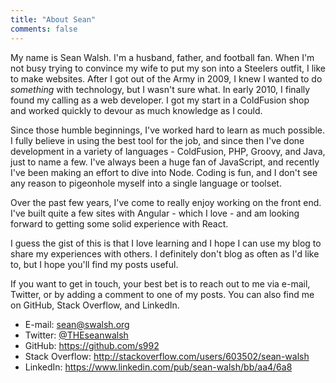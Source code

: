 ```yaml
---
title: "About Sean"
comments: false
---
```

My name is Sean Walsh. I'm a husband, father, and football fan. When I'm not busy trying to convince my wife to put my son into a Steelers outfit, I like to make websites. After I got out of the Army in 2009, I knew I wanted to do *something* with technology, but I wasn't sure what. In early 2010, I finally found my calling as a web developer. I got my start in a ColdFusion shop and worked quickly to devour as much knowledge as I could.

Since those humble beginnings, I've worked hard to learn as much possible. I fully believe in using the best tool for the job, and since then I've done development in a variety of languages - ColdFusion, PHP, Groovy, and Java, just to name a few. I've always been a huge fan of JavaScript, and recently I've been making an effort to dive into Node. Coding is fun, and I don't see any reason to pigeonhole myself into a single language or toolset.

Over the past few years, I've come to really enjoy working on the front end. I've built quite a few sites with Angular - which I love - and am looking forward to getting some solid experience with React.

I guess the gist of this is that I love learning and I hope I can use my blog to share my experiences with others. I definitely don't blog as often as I'd like to, but I hope you'll find my posts useful.

If you want to get in touch, your best bet is to reach out to me via e-mail, Twitter, or by adding a comment to one of my posts. You can also find me on GitHub, Stack Overflow, and LinkedIn.

 - E-mail: [sean@swalsh.org](mailto:sean@swalsh.org)
 - Twitter: [@THEseanwalsh](https://twitter.com/THEseanwalsh)
 - GitHub: https://github.com/s992
 - Stack Overflow: http://stackoverflow.com/users/603502/sean-walsh
 - LinkedIn: https://www.linkedin.com/pub/sean-walsh/bb/aa4/6a8